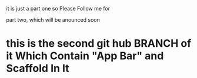 


it is just a part one so Please Follow me for 

part two, which will be anounced soon 

# this is the second git hub BRANCH of it Which Contain "App Bar" and Scaffold In It
